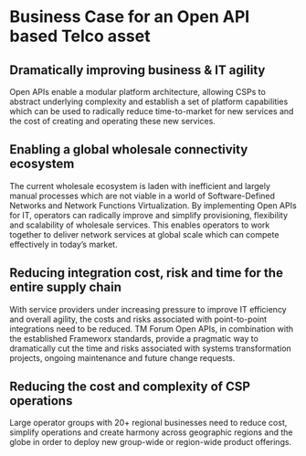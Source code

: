 # Business Case for an Open API based Telco asset

## Dramatically improving business & IT agility

Open APIs enable a modular platform architecture, allowing CSPs to abstract underlying complexity and establish a set of platform capabilities which can be used to radically reduce time-to-market for new services and the cost of creating and operating these new services.

## Enabling a global wholesale connectivity ecosystem

The current wholesale ecosystem is laden with inefficient and largely manual processes which are not viable in a world of Software-Defined Networks and Network Functions Virtualization. By implementing Open APIs for IT, operators can radically improve and simplify provisioning, flexibility and scalability of wholesale services. This enables operators to work together to deliver network services at global scale which can compete effectively in today’s market.

## Reducing integration cost, risk and time for the entire supply chain

With service providers under increasing pressure to improve IT efficiency and overall agility, the costs and risks associated with point-to-point integrations need to be reduced. TM Forum Open APIs, in combination with the established Frameworx standards, provide a pragmatic way to dramatically cut the time and risks associated with systems transformation projects, ongoing maintenance and future change requests.

## Reducing the cost and complexity of CSP operations

Large operator groups with 20+ regional businesses need to reduce cost, simplify operations and create harmony across geographic regions and the globe in order to deploy new group-wide or region-wide product offerings.
